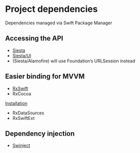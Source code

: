 # Project dependencies

Dependencies managed via Swift Package Manager

## Accessing the API

- [Siesta](https://github.com/bustoutsolutions/siesta)
- [Siesta/UI](https://github.com/bustoutsolutions/siesta/tree/main/Source/SiestaUI)
- (Siesta/Alamofire) will use Foundation’s URLSession instead

## Easier binding for MVVM

- [RxSwift](https://github.com/ReactiveX/RxSwift)
- RxCocoa

[Installation](https://github.com/ReactiveX/RxSwift#swift-package-manager)

- RxDataSources
- RxSwiftExt

## Dependency injection

- [Swinject](https://github.com/Swinject/Swinject)